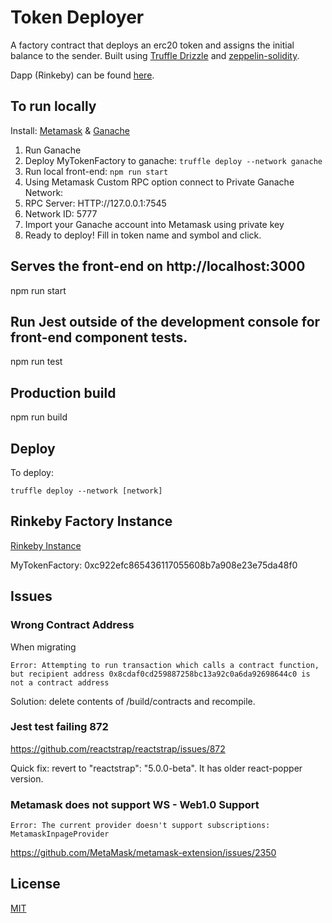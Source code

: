 # Token Deployer

A factory contract that deploys an erc20 token and assigns the initial balance to the sender.
Built using [Truffle Drizzle](http://truffleframework.com/blog/drizzle-reactive-ethereum-data-for-front-ends) and
[zeppelin-solidity](https://github.com/OpenZeppelin/zeppelin-solidity).

Dapp (Rinkeby) can be found [here](https://warm-retreat-57848.herokuapp.com/).

## To run locally

Install:
[Metamask](https://metamask.io/#how-it-works) &
[Ganache](http://truffleframework.com/ganache/)

1. Run Ganache
2. Deploy MyTokenFactory to ganache: ```truffle deploy --network ganache```
3. Run local front-end: ```npm run start```
4. Using Metamask Custom RPC option connect to Private Ganache Network:
5. RPC Server: HTTP://127.0.0.1:7545
6. Network ID: 5777
7. Import your Ganache account into Metamask using private key
8. Ready to deploy! Fill in token name and symbol and click.

## Serves the front-end on http://localhost:3000
npm run start

## Run Jest outside of the development console for front-end component tests.
npm run test

## Production build
npm run build

## Deploy
To deploy:
```
truffle deploy --network [network]
```

## Rinkeby Factory Instance
[Rinkeby Instance](https://warm-retreat-57848.herokuapp.com/)

MyTokenFactory: 0xc922efc865436117055608b7a908e23e75da48f0

## Issues

### Wrong Contract Address
When migrating
```
Error: Attempting to run transaction which calls a contract function, but recipient address 0x8cdaf0cd259887258bc13a92c0a6da92698644c0 is not a contract address
```
Solution: delete contents of /build/contracts and recompile.

### Jest test failing 872
https://github.com/reactstrap/reactstrap/issues/872

Quick fix: revert to "reactstrap": "5.0.0-beta". It has older react-popper version.

### Metamask does not support WS - Web1.0 Support
```
Error: The current provider doesn't support subscriptions: MetamaskInpageProvider
```
https://github.com/MetaMask/metamask-extension/issues/2350


## License
[MIT](https://github.com/OpenZeppelin/zeppelin-solidity/blob/master/LICENSE)
